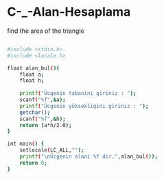 # C-_-Alan-Hesaplama
find the area of the triangle

```sh

#include <stdio.h>
#include <locale.h>

float alan_bul(){
	float a;
	float h;
	
	printf("Ücgenin tabanini giriniz : ");
	scanf("%f",&a);
	printf("Ücgenin yüksekligini giriniz : ");
	getchar();
	scanf("%f",&h);
	return (a*h/2.0);
}

int main() {
	setlocale(LC_ALL,"");
	printf("\nÜcgenin alani %f dir.",alan_bul());
	return 0;
}


```
